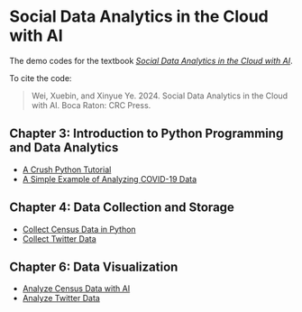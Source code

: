 # Social Data Analytics in the Cloud with AI

The demo codes for the textbook [*Social Data Analytics in the Cloud with AI*](https://www.routledge.com/Social-Data-Analytics-in-the-Cloud-with-AI/Wei-Ye/p/book/9781032569055).

To cite the code:  
> Wei, Xuebin, and Xinyue Ye. 2024. Social Data Analytics in the Cloud with AI. Boca Raton: CRC Press.

## Chapter 3: Introduction to Python Programming and Data Analytics
- [A Crush Python Tutorial](https://github.com/xbwei/Social-Data-Analytics-in-the-Cloud-with-AI/tree/main/Crush-Python-Tutorial)
- [A Simple Example of Analyzing COVID-19 Data](https://github.com/xbwei/Social-Data-Analytics-in-the-Cloud-with-AI/blob/main/COVID_19_Data_Analysis.ipynb)

## Chapter 4: Data Collection and Storage
- [Collect Census Data in Python](https://github.com/xbwei/Social-Data-Analytics-in-the-Cloud-with-AI/blob/main/Collect_Census_Data.ipynb)
- [Collect Twitter Data](https://github.com/xbwei/Social-Data-Analytics-in-the-Cloud-with-AI/blob/main/Collect_Twitter_Data.ipynb)

## Chapter 6: Data Visualization
- [Analyze Census Data with AI](https://github.com/xbwei/Social-Data-Analytics-in-the-Cloud-with-AI/blob/main/Analyze_Census_Data.ipynb)
- [Analyze Twitter Data](https://github.com/xbwei/Social-Data-Analytics-in-the-Cloud-with-AI/blob/main/Analyze_Twitter_Data.ipynb)

